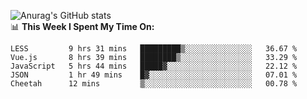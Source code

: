 
![Anurag's GitHub stats](https://github-readme-stats.vercel.app/api?username=supergczh&show_icons=true&theme=radical)
<br />
📊 **This Week I Spent My Time On:**

<!--START_SECTION:waka-->
```text
LESS         9 hrs 31 mins   █████████▒░░░░░░░░░░░░░░░   36.67 % 
Vue.js       8 hrs 39 mins   ████████▒░░░░░░░░░░░░░░░░   33.29 % 
JavaScript   5 hrs 44 mins   █████▓░░░░░░░░░░░░░░░░░░░   22.12 % 
JSON         1 hr 49 mins    █▓░░░░░░░░░░░░░░░░░░░░░░░   07.01 % 
Cheetah      12 mins         ▒░░░░░░░░░░░░░░░░░░░░░░░░   00.78 % 
```
<!--END_SECTION:waka-->

